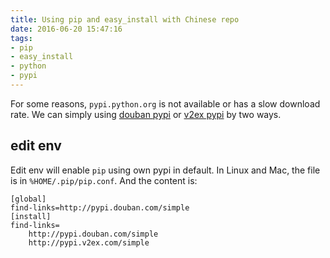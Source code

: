 ```yaml
---
title: Using pip and easy_install with Chinese repo
date: 2016-06-20 15:47:16
tags:
- pip
- easy_install
- python
- pypi
---
```


For some reasons, `pypi.python.org` is not available or has a slow download rate. We can simply using [douban pypi](http://pypi.douban.com/simple) or [v2ex pypi](http://pypi.v2ex.com/simple) by two ways.

## edit env

Edit env will enable `pip` using own pypi in default. In Linux and Mac, the file is in `%HOME/.pip/pip.conf`. And the content is:

```
[global]
find-links=http://pypi.douban.com/simple
[install]
find-links=
    http://pypi.douban.com/simple
    http://pypi.v2ex.com/simple
```